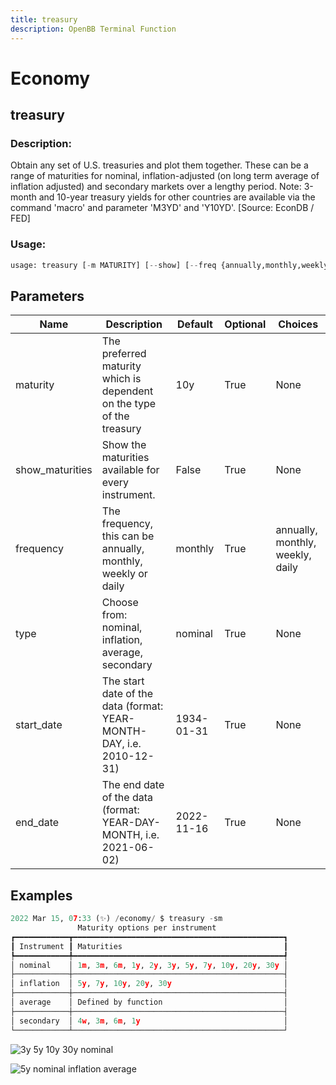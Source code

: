 ```yaml
---
title: treasury
description: OpenBB Terminal Function
---
```


# Economy

## treasury

### Description: 

Obtain any set of U.S. treasuries and plot them together. These can be a range of maturities for nominal, inflation-adjusted (on long term average of inflation adjusted) and secondary markets over a lengthy period. Note: 3-month and 10-year treasury yields for other countries are available via the command 'macro' and parameter 'M3YD' and 'Y10YD'. [Source: EconDB / FED]

### Usage: 
```python
usage: treasury [-m MATURITY] [--show] [--freq {annually,monthly,weekly,daily}] [-t TYPE] [-s START_DATE] [-e END_DATE]
```

## Parameters

| Name | Description | Default | Optional | Choices |
| ---- | ----------- | ------- | -------- | ------- |
| maturity | The preferred maturity which is dependent on the type of the treasury | 10y | True | None |
| show_maturities | Show the maturities available for every instrument. | False | True | None |
| frequency | The frequency, this can be annually, monthly, weekly or daily | monthly | True | annually,  monthly,  weekly,  daily |
| type | Choose from: nominal, inflation, average, secondary | nominal | True | None |
| start_date | The start date of the data (format: YEAR-MONTH-DAY, i.e. 2010-12-31) | 1934-01-31 | True | None |
| end_date | The end date of the data (format: YEAR-DAY-MONTH, i.e. 2021-06-02) | 2022-11-16 | True | None |


## Examples

```python
2022 Mar 15, 07:33 (✨) /economy/ $ treasury -sm
               Maturity options per instrument
┏━━━━━━━━━━━━┳━━━━━━━━━━━━━━━━━━━━━━━━━━━━━━━━━━━━━━━━━━━━━━━┓
┃ Instrument ┃ Maturities                                    ┃
┡━━━━━━━━━━━━╇━━━━━━━━━━━━━━━━━━━━━━━━━━━━━━━━━━━━━━━━━━━━━━━┩
│ nominal    │ 1m, 3m, 6m, 1y, 2y, 3y, 5y, 7y, 10y, 20y, 30y │
├────────────┼───────────────────────────────────────────────┤
│ inflation  │ 5y, 7y, 10y, 20y, 30y                         │
├────────────┼───────────────────────────────────────────────┤
│ average    │ Defined by function                           │
├────────────┼───────────────────────────────────────────────┤
│ secondary  │ 4w, 3m, 6m, 1y                                │
└────────────┴───────────────────────────────────────────────┘
```

![3y 5y 10y 30y nominal](https://user-images.githubusercontent.com/46355364/158575884-8ec4e1dc-fb5b-4440-be4b-5e1dcd6d2a5e.png)

![5y nominal inflation average](https://user-images.githubusercontent.com/46355364/158575921-ff7c387c-8eb6-4716-80c4-f4c5121633f2.png)

